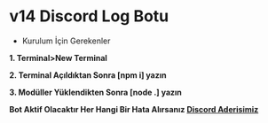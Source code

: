 # v14 Discord Log Botu

- Kurulum İçin Gerekenler
  
**1. Terminal>New Terminal**

**2. Terminal Açıldıktan Sonra [npm i] yazın**
   
**3. Modüller Yüklendikten Sonra [node .] yazın**

**Bot Aktif Olacaktır Her Hangi Bir Hata Alırsanız [Discord Aderisimiz](https://discord.gg/5gB3ZXvKv5)** 
